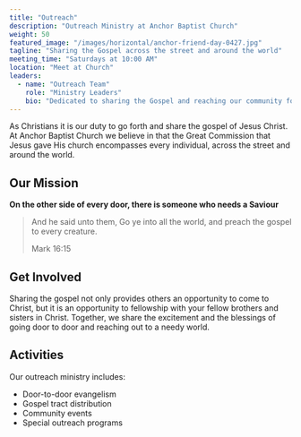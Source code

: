 ```yaml
---
title: "Outreach"
description: "Outreach Ministry at Anchor Baptist Church"
weight: 50
featured_image: "/images/horizontal/anchor-friend-day-0427.jpg"
tagline: "Sharing the Gospel across the street and around the world"
meeting_time: "Saturdays at 10:00 AM"
location: "Meet at Church"
leaders:
  - name: "Outreach Team"
    role: "Ministry Leaders"
    bio: "Dedicated to sharing the Gospel and reaching our community for Christ."
---
```


As Christians it is our duty to go forth and share the gospel of Jesus Christ. At Anchor Baptist Church we believe in that the Great Commission that Jesus gave His church encompasses every individual, across the street and around the world. 

## Our Mission

**On the other side of every door, there is someone who needs a Saviour**

> And he said unto them, Go ye into all the world, and preach the gospel to every creature.
> 
> Mark 16:15

## Get Involved

Sharing the gospel not only provides others an opportunity to come to Christ, but it is an opportunity to fellowship with your fellow brothers and sisters in Christ. Together, we share the excitement and the blessings of going door to door and reaching out to a needy world.

## Activities

Our outreach ministry includes:
- Door-to-door evangelism
- Gospel tract distribution
- Community events
- Special outreach programs 